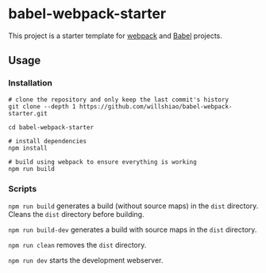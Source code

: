 # babel-webpack-starter

This project is a starter template for [webpack](https://webpack.github.io/) and [Babel](https://babeljs.io/) projects.


## Usage

### Installation

    # clone the repository and only keep the last commit's history
    git clone --depth 1 https://github.com/willshiao/babel-webpack-starter.git
    
    cd babel-webpack-starter
    
    # install dependencies
    npm install
    
    # build using webpack to ensure everything is working
    npm run build

### Scripts

`npm run build` generates a build (without source maps) in the `dist` directory. Cleans the `dist` directory before building.

`npm run build-dev` generates a build with source maps in the `dist` directory.

`npm run clean` removes the `dist` directory.

`npm run dev` starts the development webserver.
